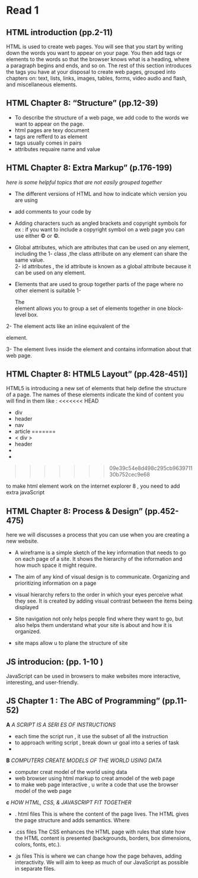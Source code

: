 
# Read 1


 ## HTML introduction   (pp.2-11)
  HTML is used to create web pages. You will see that you start by writing down the words you want to appear on your page. You then add tags or elements to the words so that the browser knows what is a heading, where a paragraph begins and ends, and so on.
The rest of this section introduces the tags you have at your disposal to create web pages, grouped into chapters on: text, lists, links, images, tables, forms, video audio and flash, and miscellaneous elements.

 ## HTML Chapter 8:  “Structure” (pp.12-39)

 
 * To describe the structure of a web page, we add code to the words we want to appear on the page.
 * html pages are texy document
 * tags are refferd to as element 
 * tags usually comes in pairs 
 * attributes requaire name and value 
  


##  HTML Chapter 8: Extra Markup” (p.176-199)

 *here is some helpful topics that are not easily grouped together*

* The different versions of HTML and how to indicate which  version you are using
*  add comments to your code  by <!-- comment goes here --> 
* Adding characters such as angled brackets and copyright symbols 
for ex : if you want to include a copyright symbol on a web page you can use either &copy; or &#169;.

* Global attributes, which are attributes that can be used on any element, including the 
1- class ,the class attribute on any element can share the same value.  
2-  id attributes , the id attribute is known as a global attribute because it can be used on any element.

* Elements that are used to group together parts of the page where no other element is suitable
1- <div>
The <div> element allows you to group a set of elements together in one block-level box.

2- <span>
The <span> element acts like an inline equivalent of the <div> element.

3- <meta>
The <meta> element lives inside the <head> element and contains information about that web page.



 ## HTML Chapter 8: HTML5 Layout” (pp.428-451)]

 HTML5 is introducing a new set of elements that help define the structure of a page.
 The names of these elements indicate the kind of content you will find in them like :
<<<<<<< HEAD
 * div 
 * header
 * nav
 * article
=======
 * < div > 
 * header 
 * <nav>
 * <article>
>>>>>>> 09e39c54e8d498c295cb963971130b752cec9e68

to make html element work on the internet explorer 8 , you need to add extra javaScript 



 ## HTML Chapter 8:  Process & Design” (pp.452-475)

  here we will discusses a process that you can use when you are creating a new website.

  * A wireframe is a simple sketch of the key information that needs to go on each page of a site. It shows the hierarchy of the information and how much space it might require.

 * The  aim of any kind of visual design is to communicate. Organizing and prioritizing information on a page 

 * visual hierarchy refers to the order in which your eyes perceive what they see. It is created by adding visual contrast between the items being displayed

 * Site navigation not only helps people find where they want to go, but also helps them understand what your site is about and how it is organized. 

 * site maps allow u to plane the structure of site 



##  JS introducion:  (pp. 1-10 ) 

 JavaScript can be used in browsers to make websites more interactive, interesting, and user-friendly. 


 ## JS Chapter 1  : The ABC of Programming” (pp.11-52)

**A** 
*A SCRIPT IS A SERI ES OF INSTRUCTIONS*
* each time the script run , it use the subset of all the instruction 
* to approach writing script , break down ur goal into a series of task 
* 

**B**
*COMPUTERS CREATE MODELS OF THE WORLD USING DATA*
* computer creat model of the world using data 
* web browser using html markup to creat amodel of the web page 
* to make web page interactive , u write a code that use the browser model of the web page 

**c**
*HOW HTML, CSS, & JAVASCRIPT FIT TOGETHER*
* . html files 
This is where the content of the page lives. The HTML gives the page structure and adds semantics. 
Where 

* .css files 
The CSS enhances the HTML page with rules that state how the HTML content is presented (backgrounds, borders, box dimensions, colors, fonts, etc.). 

* .js files 
This is where we can change how the page behaves, adding interactivity. We will aim to keep as much of our JavaScript as possible in separate files. 





